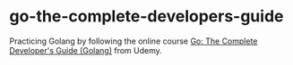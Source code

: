 # go-the-complete-developers-guide

Practicing Golang by following the online course <a href="https://www.udemy.com/course/go-the-complete-developers-guide/">Go: The Complete Developer's Guide (Golang)</a> from Udemy.